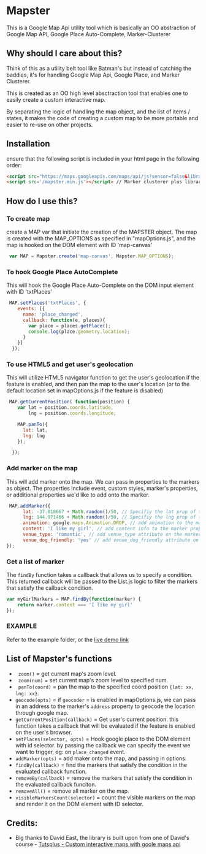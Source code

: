 # Mapster
This is a Google Map Api utility tool which is basically an OO abstraction of Google Map API, Google Place Auto-Complete, Marker-Clusterer

## Why should I care about this?
Think of this as a utility belt tool like Batman's but instead of catching the baddies, it's for handling Google Map Api, Google Place, and Marker Clusterer.

This is created as an OO high level absctraction tool that enables one to easily create a custom interactive map. 

By separating the logic of handling the map object, and the list of items / states, it makes the code of creating a custom map to be more portable and easier to re-use on other projects.

## Installation
ensure that the following script is included in your html page in the following order:
 ``` html
 <script src="https://maps.googleapis.com/maps/api/js?sensor=false&libraries=places"></script> // Google map api with Google Place library enabled.
 <script src='/mapster.min.js'></script> // Marker clusterer plus library
```

## How do I use this?

### To create map
create a MAP var that initiate the creation of the MAPSTER object. The map is created with the MAP_OPTIONS as specified in "mapOptions.js", and the map is hooked on the DOM element with ID 'map-canvas'
``` javascript
 var MAP = Mapster.create('map-canvas', Mapster.MAP_OPTIONS);
```

### To hook Google Place AutoComplete
This will hook the Google Place Auto-Complete on the DOM input element with ID 'txtPlaces'
``` javascript
 MAP.setPlaces('txtPlaces', {
    events: [{
      name: 'place_changed',
      callback: function(e, places){
        var place = places.getPlace();
        console.log(place.geometry.location);
      }
    }]
  });
```

### To use HTML5 and get user's geolocation
This will utilize HTML5 navigator function to get the user's geolocation if the feature is enabled, and then pan the map to the user's location (or to the default location set in mapOptions.js if the feature is disabled)
```javascript
 MAP.getCurrentPosition( function(position) {
    var lat = position.coords.latitude,
        lng = position.coords.longitude;

    MAP.panTo({
      lat: lat,
      lng: lng
    });      

  });
```
### Add marker on the map
This will add marker onto the map. We can pass in properties to the markers as object. The properties include event, custom styles, marker's properties, or additional properties we'd like to add onto the marker.
```javascript
 MAP.addMarker({
      lat: -37.818667 + Math.random()/50, // Specifiy the lat prop of the marker
      lng: 144.971466 + Math.random()/50, // Specifiy the lng prop of the marker
      animation: google.maps.Animation.DROP, // add animation to the marker property
      content: 'I like my girl', // add content info to the marker property.
      venue_type: 'romantic', // add venue_type attribute on the marker
      venue_dog_friendly: 'yes' // add venue_dog_friendly attribute on the marker
});
```
### Get a list of marker 
The ```findBy``` function takes a callback that allows us to specify a condition. This returned callback will be passed to the List.js logic to filter the markers that satisfy the callback condition.
```javascript
var myGirlMarkers = MAP.findBy(function(marker) { 
    return marker.content === 'I like my girl'
});
```

### EXAMPLE
Refer to the example folder, or the [live demo link](http://jayzz55.github.io/mapster)

## List of Mapster's functions
* ``` zoom()``` = get current map's zoom level.
*  ``` zoom(num)``` = set current map's zoom level to specified num.
*  ``` panTo(coord)``` = pan the map to the specified coord position ```{lat: xx, lng: xx}```.
*  ```geocode(opts)``` = if ```geocoder``` = is enabled in mapOptions.js, we can pass in an address to the marker's ```address``` property to geocode the location through google map.
*  ```getCurrentPosition(callback)``` = Get user's current position. this function takes a callback that will be evaluated if the feature is enabled on the user's browser.
*  ```setPlaces(selector, opts)``` = Hook google place to the DOM element with id selector. by passing the callback we can specify the event we want to trigger, eg: on ```place_changed``` event.
*  ```addMarker(opts)``` = add maker onto the map, and passing in options.
*  ```findBy(callback)``` = find the markers that satisfy the condition in the evaluated callback function.
*  ```removeBy(callback)``` = remove the markers that satisfy the condition in the evaluated callback funciton.
*  ```removeAll()``` = remove all marker on the map.
*  ```visibleMarkersCount(selector)``` = count the visible markers on the map and render it on the DOM element with ID selector.

## Credits:
* Big thanks to David East, the library is built upon from one of David's course - [Tutsplus - Custom interactive maps with goole maps api](https://code.tutsplus.com/courses/custom-interactive-maps-with-the-google-maps-api)
